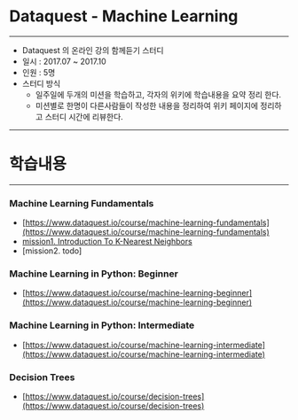 # Dataquest - Machine Learning

---

* Dataquest 의 온라인 강의 함께듣기 스터디
* 일시 : 2017.07 ~ 2017.10
* 인원 : 5명
* 스터디 방식
  * 일주일에 두개의 미션을 학습하고, 각자의 위키에 학습내용을 요약 정리 한다.
  * 미션별로 한명이 다른사람들이 작성한 내용을 정리하여 위키 페이지에 정리하고 스터디 시간에 리뷰한다.

---



# 학습내용

---

### Machine Learning Fundamentals

* [https://www.dataquest.io/course/machine-learning-fundamentals](https://www.dataquest.io/course/machine-learning-fundamentals)
* [mission1. Introduction To K-Nearest Neighbors](https://github.com/jinwoo-k/dataquest-machine-learning/blob/master/wiki/machine-learning-fundamentals/mission1.asc)
* [mission2. todo]


### Machine Learning in Python: Beginner

* [https://www.dataquest.io/course/machine-learning-beginner](https://www.dataquest.io/course/machine-learning-beginner)



### Machine Learning in Python: Intermediate

* [https://www.dataquest.io/course/machine-learning-intermediate](https://www.dataquest.io/course/machine-learning-intermediate)



### Decision Trees

* [https://www.dataquest.io/course/decision-trees](https://www.dataquest.io/course/decision-trees)
